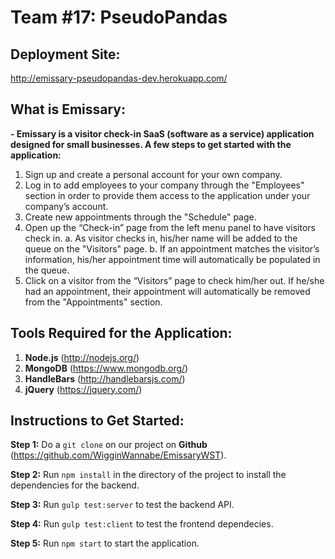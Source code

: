 # Team #17: PseudoPandas

## Deployment Site: 
http://emissary-pseudopandas-dev.herokuapp.com/

## What is Emissary:
**-	Emissary is a visitor check-in SaaS (software as a service) application designed for small businesses. A few steps to get started with the application:**
1.	Sign up and create a personal account for your own company.
2.	Log in to add employees to your company through the "Employees" section in order to provide them access to the application under your company’s account.
3.	Create new appointments through the "Schedule" page.
4.	Open up the “Check-in” page from the left menu panel to have visitors check in.
  a.	As visitor checks in, his/her name will be added to the queue on the "Visitors" page.
  b.	If an appointment matches the visitor’s information, his/her appointment time will automatically be populated in the queue.
5.	Click on a visitor from the “Visitors” page to check him/her out. If he/she had an appointment, their appointment will automatically be removed from the "Appointments" section.

## Tools Required for the Application:
1. **Node.js** (http://nodejs.org/)
2. **MongoDB** (https://www.mongodb.org/)
3. **HandleBars** (http://handlebarsjs.com/)
4. **jQuery** (https://jquery.com/)

## Instructions to Get Started:
**Step 1:** Do a `git clone` on our project on **Github** (https://github.com/WigginWannabe/EmissaryWST).

**Step 2:** Run `npm install` in the directory of the project to install the dependencies for the backend.

**Step 3:** Run `gulp test:server` to test the backend API.

**Step 4:** Run `gulp test:client` to test the frontend dependecies.

**Step 5:** Run `npm start` to start the application.
